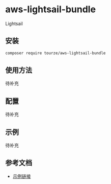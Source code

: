 # aws-lightsail-bundle

Lightsail

## 安装

```bash
composer require tourze/aws-lightsail-bundle
```

## 使用方法

待补充

## 配置

待补充

## 示例

待补充

## 参考文档

- [示例链接](https://example.com)
